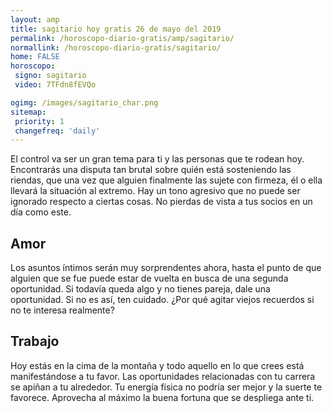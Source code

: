 ```yaml
---
layout: amp
title: sagitario hoy gratis 26 de mayo del 2019 
permalink: /horoscopo-diario-gratis/amp/sagitario/
normallink: /horoscopo-diario-gratis/sagitario/
home: FALSE
horoscopo:
 signo: sagitario
 video: 7TFdn8fEVQo

ogimg: /images/sagitario_char.png
sitemap:
 priority: 1
 changefreq: 'daily'
---
```



El control va ser un gran tema para ti y las personas que te rodean hoy. Encontrarás una disputa tan brutal sobre quién está sosteniendo las riendas, que una vez que alguien finalmente las sujete con firmeza, él o ella llevará la situación al extremo. Hay un tono agresivo que no puede ser ignorado respecto a ciertas cosas. No pierdas de vista a tus socios en un día como este.

## Amor

Los asuntos íntimos serán muy sorprendentes ahora, hasta el punto de que alguien que se fue puede estar de vuelta en busca de una segunda oportunidad. Si todavía queda algo y no tienes pareja, dale una oportunidad. Si no es así, ten cuidado. ¿Por qué agitar viejos recuerdos si no te interesa realmente?

## Trabajo

Hoy estás en la cima de la montaña y todo aquello en lo que crees está manifestándose a tu favor. Las oportunidades relacionadas con tu carrera se apiñan a tu alrededor. Tu energía física no podría ser mejor y la suerte te favorece. Aprovecha al máximo la buena fortuna que se despliega ante ti.